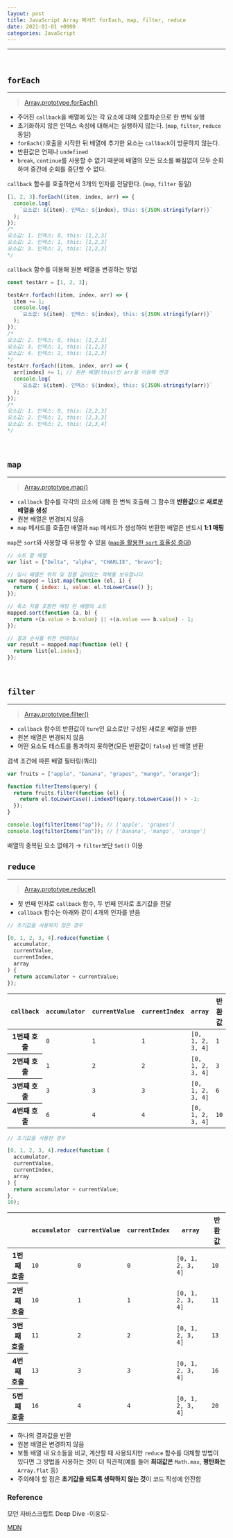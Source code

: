 ```yaml
---
layout: post
title: JavaScript Array 메서드 forEach, map, filter, reduce
date: 2021-01-01 +0900
categories: JavaScript
---
```


---

<br>

## `forEach`

---

> [Array.prototype.forEach()](https://developer.mozilla.org/ko/docs/Web/JavaScript/Reference/Global_Objects/Array/forEach)

- 주어진 `callback`을 배열에 있는 각 요소에 대해 오름차순으로 한 번씩 실행
- 초기화하지 않은 인덱스 속성에 대해서는 실행하지 않는다. (`map`, `filter`, `reduce` 동일)
- `forEach()`호출을 시작한 뒤 배열에 추가한 요소는 `callback`이 방문하지 않는다.
- 반환값은 언제나 `undefined`
- `break`, `continue`를 사용할 수 없기 때문에 배열의 모든 요소를 빠짐없이 모두 순회하며 중간에 순회를 중단할 수 없다.

`callback` 함수를 호출하면서 3개의 인자를 전달한다. (`map`, `filter` 동일)

```jsx
[1, 2, 3].forEach((item, index, arr) => {
  console.log(
    `요소값: ${item}. 인덱스: ${index}, this: ${JSON.stringify(arr)}`
  );
});
/*
요소값: 1. 인덱스: 0, this: [1,2,3]
요소값: 2. 인덱스: 1, this: [1,2,3]
요소값: 3. 인덱스: 2, this: [1,2,3]
*/
```

`callback` 함수를 이용해 원본 배열을 변경하는 방법

```jsx
const testArr = [1, 2, 3];

testArr.forEach((item, index, arr) => {
  item += 1;
  console.log(
    `요소값: ${item}. 인덱스: ${index}, this: ${JSON.stringify(arr)}`
  );
});
/*
요소값: 2. 인덱스: 0, this: [1,2,3]
요소값: 3. 인덱스: 1, this: [1,2,3]
요소값: 4. 인덱스: 2, this: [1,2,3]
*/
testArr.forEach((item, index, arr) => {
  arr[index] += 1; // 원본 배열(this)인 arr을 이용해 변경
  console.log(
    `요소값: ${item}. 인덱스: ${index}, this: ${JSON.stringify(arr)}`
  );
});
/*
요소값: 1. 인덱스: 0, this: [2,2,3]
요소값: 2. 인덱스: 1, this: [2,3,3]
요소값: 3. 인덱스: 2, this: [2,3,4]
*/
```

<br>

## `map`

---

> [Array.prototype.map()](https://developer.mozilla.org/ko/docs/Web/JavaScript/Reference/Global_Objects/Array/map)

- `callback` 함수를 각각의 요소에 대해 한 번씩 호출해 그 함수의 **반환값**으로 **새로운 배열을 생성**
- 원본 배열은 변경되지 않음
- `map` 메서드를 호출한 배열과 `map` 메서드가 생성하여 반환한 배열은 반드시 **1:1 매핑**

`map`은 `sort`와 사용할 때 유용할 수 있음 ([`map`을 활용한 `sort` 효율성 증대](https://developer.mozilla.org/ko/docs/Web/JavaScript/Reference/Global_Objects/Array/sort#map을_사용한_정렬))

```jsx
// 소트 할 배열
var list = ["Delta", "alpha", "CHARLIE", "bravo"];

// 임시 배열은 위치 및 정렬 값이있는 객체를 보유합니다.
var mapped = list.map(function (el, i) {
  return { index: i, value: el.toLowerCase() };
});

// 축소 치를 포함한 매핑 된 배열의 소트
mapped.sort(function (a, b) {
  return +(a.value > b.value) || +(a.value === b.value) - 1;
});

// 결과 순서를 위한 컨테이너
var result = mapped.map(function (el) {
  return list[el.index];
});
```

<br>

## `filter`

---

> [Array.prototype.filter()](https://developer.mozilla.org/ko/docs/Web/JavaScript/Reference/Global_Objects/Array/filter)

- `callback` 함수의 반환값이 `ture`인 요소로만 구성된 새로운 배열을 반환
- 원본 배열은 변경되지 않음
- 어떤 요소도 테스트를 통과하지 못하면(모든 반환값이 `false`) 빈 배열 반환

검색 조건에 따른 배열 필터링(쿼리)

```jsx
var fruits = ["apple", "banana", "grapes", "mango", "orange"];

function filterItems(query) {
  return fruits.filter(function (el) {
    return el.toLowerCase().indexOf(query.toLowerCase()) > -1;
  });
}

console.log(filterItems("ap")); // ['apple', 'grapes']
console.log(filterItems("an")); // ['banana', 'mango', 'orange']
```

배열의 중복된 요소 없애기 → `filter`보단 `Set()` 이용
<br>

## `reduce`

---

> [Array.prototype.reduce()](https://developer.mozilla.org/ko/docs/Web/JavaScript/Reference/Global_Objects/Array/Reduce)

- 첫 번째 인자로 `callback` 함수, 두 번째 인자로 초기값을 전달
- `callback` 함수는 아래와 같이 4개의 인자를 받음

```jsx
// 초기값을 사용하지 않은 경우

[0, 1, 2, 3, 4].reduce(function (
  accumulator,
  currentValue,
  currentIndex,
  array
) {
  return accumulator + currentValue;
});
```

<table>
 <thead>
  <tr>
   <th scope="col"><code>callback</code></th>
   <th scope="col"><code>accumulator</code></th>
   <th scope="col"><code>currentValue</code></th>
   <th scope="col"><code>currentIndex</code></th>
   <th scope="col"><code>array</code></th>
   <th scope="col">반환 값</th>
  </tr>
 </thead>
 <tbody>
  <tr>
   <th scope="row">1번째 호출</th>
   <td><code>0</code></td>
   <td><code>1</code></td>
   <td><code>1</code></td>
   <td><code>[0, 1, 2, 3, 4]</code></td>
   <td><code>1</code></td>
  </tr>
  <tr>
   <th scope="row">2번째 호출</th>
   <td><code>1</code></td>
   <td><code>2</code></td>
   <td><code>2</code></td>
   <td><code>[0, 1, 2, 3, 4]</code></td>
   <td><code>3</code></td>
  </tr>
  <tr>
   <th scope="row">3번째 호출</th>
   <td><code>3</code></td>
   <td><code>3</code></td>
   <td><code>3</code></td>
   <td><code>[0, 1, 2, 3, 4]</code></td>
   <td><code>6</code></td>
  </tr>
  <tr>
   <th scope="row">4번째 호출</th>
   <td><code>6</code></td>
   <td><code>4</code></td>
   <td><code>4</code></td>
   <td><code>[0, 1, 2, 3, 4]</code></td>
   <td><code>10</code></td>
  </tr>
 </tbody>
</table>

```jsx
// 초기값을 사용한 경우

[0, 1, 2, 3, 4].reduce(function (
  accumulator,
  currentValue,
  currentIndex,
  array
) {
  return accumulator + currentValue;
},
10);
```

<table>
 <thead>
  <tr>
   <th scope="col">&nbsp;</th>
   <th scope="col"><code>accumulator</code></th>
   <th scope="col"><code>currentValue</code></th>
   <th scope="col"><code>currentIndex</code></th>
   <th scope="col"><code>array</code></th>
   <th scope="col">반환값</th>
  </tr>
 </thead>
 <tbody>
  <tr>
   <th scope="row">1번째 호출</th>
   <td><code>10</code></td>
   <td><code>0</code></td>
   <td><code>0</code></td>
   <td><code>[0, 1, 2, 3, 4]</code></td>
   <td><code>10</code></td>
  </tr>
  <tr>
   <th scope="row">2번째 호출</th>
   <td><code>10</code></td>
   <td><code>1</code></td>
   <td><code>1</code></td>
   <td><code>[0, 1, 2, 3, 4]</code></td>
   <td><code>11</code></td>
  </tr>
  <tr>
   <th scope="row">3번째 호출</th>
   <td><code>11</code></td>
   <td><code>2</code></td>
   <td><code>2</code></td>
   <td><code>[0, 1, 2, 3, 4]</code></td>
   <td><code>13</code></td>
  </tr>
  <tr>
   <th scope="row">4번째 호출</th>
   <td><code>13</code></td>
   <td><code>3</code></td>
   <td><code>3</code></td>
   <td><code>[0, 1, 2, 3, 4]</code></td>
   <td><code>16</code></td>
  </tr>
  <tr>
   <th scope="row">5번째 호출</th>
   <td><code>16</code></td>
   <td><code>4</code></td>
   <td><code>4</code></td>
   <td><code>[0, 1, 2, 3, 4]</code></td>
   <td><code>20</code></td>
  </tr>
 </tbody>
</table>

- 하나의 결과값을 반환
- 원본 배열은 변경하지 않음
- 보통 배열 내 요소들을 비교, 계산할 때 사용되지만 `reduce` 함수를 대체할 방법이 있다면 그 방법을 사용하는 것이 더 직관적(예를 들어 **최대값은** `Math.max`, **평탄화는** `Array.flat` 등)
- 주의해야 할 점은 **초기값을 되도록 생략하지 않는 것**이 코드 작성에 안전함

### Reference

모던 자바스크립트 Deep Dive -이웅모-

[MDN](https://developer.mozilla.org/)
